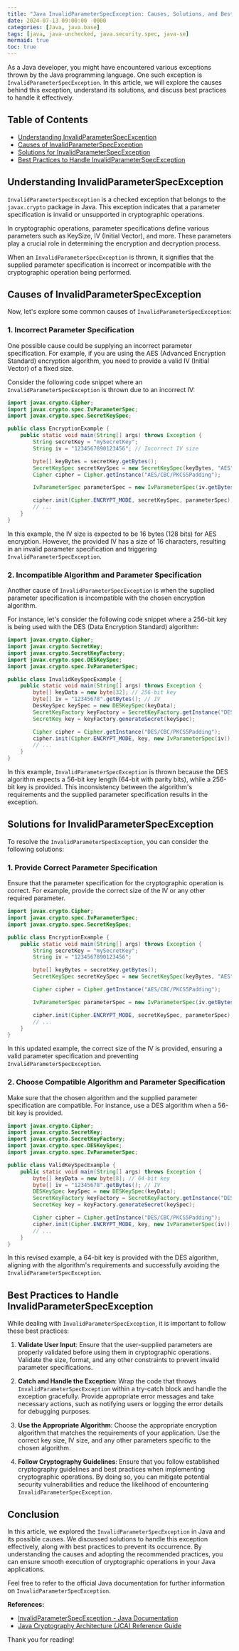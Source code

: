 ```yaml
---
title: "Java InvalidParameterSpecException: Causes, Solutions, and Best Practices"
date: 2024-07-13 09:00:00 -0000
categories: [Java, java.base]
tags: [java, java-unchecked, java.security.spec, java-se]
mermaid: true
toc: true
---
```



As a Java developer, you might have encountered various exceptions thrown by the Java programming language. One such exception is `InvalidParameterSpecException`. In this article, we will explore the causes behind this exception, understand its solutions, and discuss best practices to handle it effectively.

## Table of Contents

- [Understanding InvalidParameterSpecException](#understanding-invalidparameterspecexception)
- [Causes of InvalidParameterSpecException](#causes-of-invalidparameterspecexception)
- [Solutions for InvalidParameterSpecException](#solutions-for-invalidparameterspecexception)
- [Best Practices to Handle InvalidParameterSpecException](#best-practices-to-handle-invalidparameterspecexception)

## Understanding InvalidParameterSpecException 

`InvalidParameterSpecException` is a checked exception that belongs to the `javax.crypto` package in Java. This exception indicates that a parameter specification is invalid or unsupported in cryptographic operations.

In cryptographic operations, parameter specifications define various parameters such as KeySize, IV (Initial Vector), and more. These parameters play a crucial role in determining the encryption and decryption process.

When an `InvalidParameterSpecException` is thrown, it signifies that the supplied parameter specification is incorrect or incompatible with the cryptographic operation being performed.

## Causes of InvalidParameterSpecException 

Now, let's explore some common causes of `InvalidParameterSpecException`:

### 1. Incorrect Parameter Specification

One possible cause could be supplying an incorrect parameter specification. For example, if you are using the AES (Advanced Encryption Standard) encryption algorithm, you need to provide a valid IV (Initial Vector) of a fixed size.

Consider the following code snippet where an `InvalidParameterSpecException` is thrown due to an incorrect IV:

```java
import javax.crypto.Cipher;
import javax.crypto.spec.IvParameterSpec;
import javax.crypto.spec.SecretKeySpec;

public class EncryptionExample {
    public static void main(String[] args) throws Exception {
        String secretKey = "mySecretKey";
        String iv = "1234567890123456"; // Incorrect IV size

        byte[] keyBytes = secretKey.getBytes();
        SecretKeySpec secretKeySpec = new SecretKeySpec(keyBytes, "AES");
        Cipher cipher = Cipher.getInstance("AES/CBC/PKCS5Padding");

        IvParameterSpec parameterSpec = new IvParameterSpec(iv.getBytes()); // Throws InvalidParameterSpecException

        cipher.init(Cipher.ENCRYPT_MODE, secretKeySpec, parameterSpec);
        // ...
    }
}
```

In this example, the IV size is expected to be 16 bytes (128 bits) for AES encryption. However, the provided IV has a size of 16 characters, resulting in an invalid parameter specification and triggering `InvalidParameterSpecException`.

### 2. Incompatible Algorithm and Parameter Specification

Another cause of `InvalidParameterSpecException` is when the supplied parameter specification is incompatible with the chosen encryption algorithm.

For instance, let's consider the following code snippet where a 256-bit key is being used with the DES (Data Encryption Standard) algorithm:

```java
import javax.crypto.Cipher;
import javax.crypto.SecretKey;
import javax.crypto.SecretKeyFactory;
import javax.crypto.spec.DESKeySpec;
import javax.crypto.spec.IvParameterSpec;

public class InvalidKeySpecExample {
    public static void main(String[] args) throws Exception {
        byte[] keyData = new byte[32]; // 256-bit key
        byte[] iv = "12345678".getBytes(); // IV
        DesKeySpec keySpec = new DESKeySpec(keyData);
        SecretKeyFactory keyFactory = SecretKeyFactory.getInstance("DES");
        SecretKey key = keyFactory.generateSecret(keySpec);

        Cipher cipher = Cipher.getInstance("DES/CBC/PKCS5Padding");
        cipher.init(Cipher.ENCRYPT_MODE, key, new IvParameterSpec(iv)); // Throws InvalidParameterSpecException
        // ...
    }
}
```

In this example, `InvalidParameterSpecException` is thrown because the DES algorithm expects a 56-bit key length (64-bit with parity bits), while a 256-bit key is provided. This inconsistency between the algorithm's requirements and the supplied parameter specification results in the exception.

## Solutions for InvalidParameterSpecException

To resolve the `InvalidParameterSpecException`, you can consider the following solutions:

### 1. Provide Correct Parameter Specification

Ensure that the parameter specification for the cryptographic operation is correct. For example, provide the correct size of the IV or any other required parameter.

```java
import javax.crypto.Cipher;
import javax.crypto.spec.IvParameterSpec;
import javax.crypto.spec.SecretKeySpec;

public class EncryptionExample {
    public static void main(String[] args) throws Exception {
        String secretKey = "mySecretKey";
        String iv = "1234567890123456";

        byte[] keyBytes = secretKey.getBytes();
        SecretKeySpec secretKeySpec = new SecretKeySpec(keyBytes, "AES");

        Cipher cipher = Cipher.getInstance("AES/CBC/PKCS5Padding");

        IvParameterSpec parameterSpec = new IvParameterSpec(iv.getBytes());

        cipher.init(Cipher.ENCRYPT_MODE, secretKeySpec, parameterSpec);
        // ...
    }
}
```

In this updated example, the correct size of the IV is provided, ensuring a valid parameter specification and preventing `InvalidParameterSpecException`.

### 2. Choose Compatible Algorithm and Parameter Specification

Make sure that the chosen algorithm and the supplied parameter specification are compatible. For instance, use a DES algorithm when a 56-bit key is provided.

```java
import javax.crypto.Cipher;
import javax.crypto.SecretKey;
import javax.crypto.SecretKeyFactory;
import javax.crypto.spec.DESKeySpec;
import javax.crypto.spec.IvParameterSpec;

public class ValidKeySpecExample {
    public static void main(String[] args) throws Exception {
        byte[] keyData = new byte[8]; // 64-bit key
        byte[] iv = "12345678".getBytes(); // IV
        DESKeySpec keySpec = new DESKeySpec(keyData);
        SecretKeyFactory keyFactory = SecretKeyFactory.getInstance("DES");
        SecretKey key = keyFactory.generateSecret(keySpec);

        Cipher cipher = Cipher.getInstance("DES/CBC/PKCS5Padding");
        cipher.init(Cipher.ENCRYPT_MODE, key, new IvParameterSpec(iv));
        // ...
    }
}
```

In this revised example, a 64-bit key is provided with the DES algorithm, aligning with the algorithm's requirements and successfully avoiding the `InvalidParameterSpecException`.

## Best Practices to Handle InvalidParameterSpecException

While dealing with `InvalidParameterSpecException`, it is important to follow these best practices:

1. **Validate User Input**: Ensure that the user-supplied parameters are properly validated before using them in cryptographic operations. Validate the size, format, and any other constraints to prevent invalid parameter specifications.

2. **Catch and Handle the Exception**: Wrap the code that throws `InvalidParameterSpecException` within a try-catch block and handle the exception gracefully. Provide appropriate error messages and take necessary actions, such as notifying users or logging the error details for debugging purposes.

3. **Use the Appropriate Algorithm**: Choose the appropriate encryption algorithm that matches the requirements of your application. Use the correct key size, IV size, and any other parameters specific to the chosen algorithm.

4. **Follow Cryptography Guidelines**: Ensure that you follow established cryptography guidelines and best practices when implementing cryptographic operations. By doing so, you can mitigate potential security vulnerabilities and reduce the likelihood of encountering `InvalidParameterSpecException`.

## Conclusion

In this article, we explored the `InvalidParameterSpecException` in Java and its possible causes. We discussed solutions to handle this exception effectively, along with best practices to prevent its occurrence. By understanding the causes and adopting the recommended practices, you can ensure smooth execution of cryptographic operations in your Java applications.

Feel free to refer to the official Java documentation for further information on `InvalidParameterSpecException`.

**References:**
- [InvalidParameterSpecException - Java Documentation](https://docs.oracle.com/en/java/javase/11/docs/api/java.base/javax/crypto/InvalidParameterSpecException.html)
- [Java Cryptography Architecture (JCA) Reference Guide](https://docs.oracle.com/en/java/javase/11/security/java-cryptography-architecture-jca-reference-guide.html)

Thank you for reading!